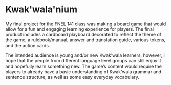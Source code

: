 # Kwak'wala'nium
<p>My final project for the FNEL 141 class was making a board game that would allow for a fun
and engaging learning experience for players. The final product includes a cardboard playboard
decorated to reflect the theme of the game, a rulebook/manual, answer and translation guide,
various tokens, and the action cards.</p>

<p>The intended audience is young and/or new Kwak’wala learners; however, I hope that the people
from different language level groups can still enjoy it and hopefully learn something new. The
game’s content would require the players to already have a basic understanding of Kwak’wala
grammar and sentence structure, as well as some easy everyday vocabulary.</p>
